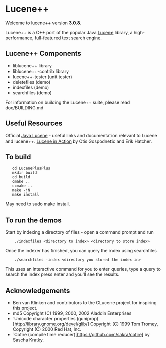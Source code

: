 Lucene++
==========

Welcome to lucene++ version **3.0.8**.

Lucene++ is a C++ port of the popular Java [Lucene](http://lucene.apache.org/)
library, a high-performance, full-featured text search engine.


Lucene++ Components
----------------

- liblucene++ library
- liblucene++-contrib library
- lucene++-tester (unit tester)
- deletefiles (demo)
- indexfiles (demo)
- searchfiles (demo)

For information on building the Lucene++ suite, please read doc/BUILDING.md


Useful Resources
----------------

Official [Java Lucene](http://lucene.apache.org/java/docs/index.html) - useful links and
documentation relevant to Lucene and lucene++. [Lucene in Action](https://www.amazon.com/dp/1932394281/)
by Otis Gospodnetic and Erik Hatcher.


To build
----------------------

```
   cd LucenePlusPlus
   mkdir build
   cd build
   cmake ..
   ccmake ..
   make -jN
   make install
```

May need to sudo make install.

To run the demos
----------------

Start by indexing a directory of files - open a command prompt and run
```
    ./indexfiles <directory to index> <directory to store index>
```
Once the indexer has finished, you can query the index using searchfiles
```
    ./searchfiles -index <directory you stored the index in>
```
This uses an interactive command for you to enter queries, type a query to search the index press enter and you'll see the results.


Acknowledgements
----------------

- Ben van Klinken and contributors to the CLucene project for inspiring this project.
- md5 Copyright (C) 1999, 2000, 2002 Aladdin Enterprises
- `Unicode character properties (guniprop)[http://library.gnome.org/devel/glib/] Copyright (C) 1999 Tom Tromey, Copyright (C) 2000 Red Hat, Inc.
- `Cotire (compile time reducer)[https://github.com/sakra/cotire] by Sascha Kratky.
